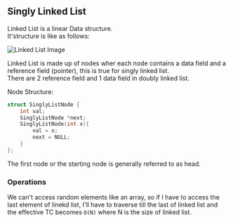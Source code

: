 ## Singly Linked List

Linked List is a linear Data structure.  
It'structure is like as follows:

![Linked List Image](https://s3-lc-upload.s3.amazonaws.com/uploads/2018/04/12/screen-shot-2018-04-12-at-152754.png)  
  
Linked List is made up of nodes wher each node contains a data field and a reference field (pointer), this is true for singly linked list.   
There are 2 reference field and 1 data field in doubly linked list.  

Node Structure:
```cpp
struct SinglyListNode {
    int val;
    SinglyListNode *next;
    SinglyListNode(int x){
        val = x;
        next = NULL;
    } 
};
```

The first node or the starting node is generally referred to as head.  

### Operations
We can't access random elements like an array, so if I have to access the last element of linekd list, I'll have to traverse till the last of linked list and the effective TC becomes ```O(N)``` where N is the size of linked list.  